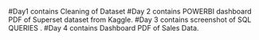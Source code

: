 #Day1 contains Cleaning of Dataset
#Day 2 contains POWERBI dashboard PDF of Superset dataset from Kaggle.
#Day 3 contains screenshot of SQL QUERIES .
#Day 4 contains Dashboard PDF of Sales Data.
